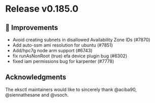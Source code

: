 # Release v0.185.0

## 🎯 Improvements

- Avoid creating subnets in disallowed Availability Zone IDs (#7870)
- Add auto-ssm ami resolution for ubuntu (#7851)
- Add/hpc7g node arm support (#6743)
- fix runAsNonRoot (true) efa device plugin bug (#6302)
- fixed iam permissions bug for karpenter (#7778)

## Acknowledgments

The eksctl maintainers would like to sincerely thank @aciba90, @siennathesane and @vsoch.

